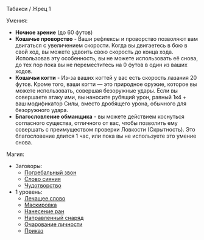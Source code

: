 Табакси / Жрец 1

Умения:
- **Ночное зрение** (до 60 футов)
- **Кошачье проворство** - Ваши рефлексы и проворство позволяют вам двигаться с увеличением скорости. Когда вы двигаетесь в бою в свой ход, вы можете удвоить свою скорость до конца хода. Использовав эту особенность, вы не можете использовать её снова, до тех пор пока вы не переместитесь на 0 футов в один из ваших ходов.
- **Кошачьи когти** - Из-за ваших когтей у вас есть скорость лазания 20 футов. Кроме того, ваши когти — это природное оружие, которое вы можете использовать, совершая безоружные удары. Если вы совершаете атаку ими, вы наносите рубящий урон, равный 1к4 + ваш модификатор Силы, вместо дробящего урона, обычного для безоружного удара.
- **Благословление обманщика** - вы можете действием коснуться согласного существа, отличного от вас, чтобы позволить ему совершать с преимуществом проверки Ловкости (Скрытность). Это благословение длится 1 час, или пока вы не используете это умение снова.

Магия:
- Заговоры:
	- [Погребальный звон](</Правила/Магия/Погребальный звон.md>)
	- [Слово сияния](</Правила/Магия/Слово сияния.md>)
	- [Чудотворство](</Правила/Магия/Чудотворство.md>)
- 1 уровень:
	- [Лечащее слово](</Правила/Магия/Лечащее слово.md>)
	- [Маскировка](</Правила/Магия/Маскировка.md>)
	- [Нанесение ран](</Правила/Магия/Нанесение ран.md>)
	- [Направленный снаряд](</Правила/Магия/Направленный снаряд.md>)
	- [Очарование личности](</Правила/Магия/Очарование личности.md>)
	- [Приказ](</Правила/Магия/Приказ.md>)